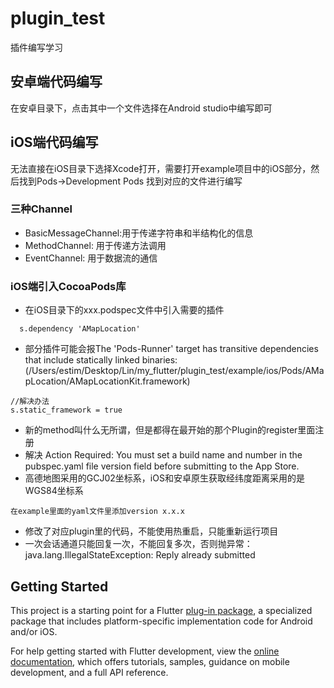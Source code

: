 # plugin_test

插件编写学习

## 安卓端代码编写

在安卓目录下，点击其中一个文件选择在Android studio中编写即可

## iOS端代码编写

无法直接在iOS目录下选择Xcode打开，需要打开example项目中的iOS部分，然后找到Pods->Development Pods 找到对应的文件进行编写


### 三种Channel
- BasicMessageChannel:用于传递字符串和半结构化的信息
- MethodChannel: 用于传递方法调用
- EventChannel: 用于数据流的通信

### iOS端引入CocoaPods库
- 在iOS目录下的xxx.podspec文件中引入需要的插件
```
  s.dependency 'AMapLocation'
```
- 部分插件可能会报The 'Pods-Runner' target has transitive dependencies that include statically linked binaries: (/Users/estim/Desktop/Lin/my_flutter/plugin_test/example/ios/Pods/AMapLocation/AMapLocationKit.framework)
```
//解决办法
s.static_framework = true
```
- 新的method叫什么无所谓，但是都得在最开始的那个Plugin的register里面注册
- 解决 Action Required: You must set a build name and number in the pubspec.yaml file version field before submitting to the App Store.
- 高德地图采用的GCJ02坐标系，iOS和安卓原生获取经纬度距离采用的是WGS84坐标系
```
在example里面的yaml文件里添加version x.x.x

```
- 修改了对应plugin里的代码，不能使用热重启，只能重新运行项目
- 一次会话通道只能回复一次，不能回复多次，否则抛异常：java.lang.IllegalStateException: Reply already submitted


## Getting Started

This project is a starting point for a Flutter
[plug-in package](https://flutter.dev/developing-packages/),
a specialized package that includes platform-specific implementation code for
Android and/or iOS.

For help getting started with Flutter development, view the
[online documentation](https://flutter.dev/docs), which offers tutorials,
samples, guidance on mobile development, and a full API reference.

